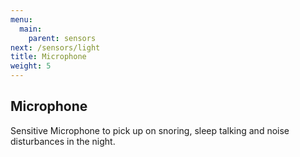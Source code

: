 ```yaml
---
menu:
  main:
    parent: sensors
next: /sensors/light
title: Microphone
weight: 5
---
```


## Microphone


Sensitive Microphone to pick up on snoring, sleep talking and noise disturbances in the night.
